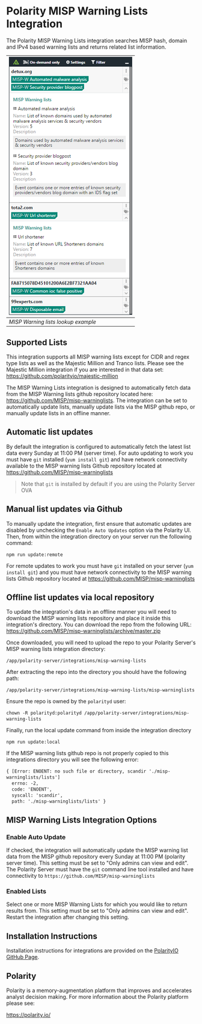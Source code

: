 # Polarity MISP Warning Lists Integration

The Polarity MISP Warning Lists integration searches MISP hash, domain and IPv4 based warning lists and returns related list information.

| ![image](assets/overlay.png) |
|---|
|*MISP Warning lists lookup example* |

## Supported Lists

This integration supports all MISP warning lists except for CIDR and regex type lists as well as the Majestic Million and Tranco lists. Please see the Majestic Million integration if you are interested in that data set: https://github.com/polarityio/majestic-million

The MISP Warning Lists integration is designed to automatically fetch data from the MISP Warning lists github repository located here: https://github.com/MISP/misp-warninglists.  The integration can be set to automatically update lists, manually update lists via the MISP github repo, or manually update lists in an offline manner.

## Automatic list updates

By default the integration is configured to automatically fetch the latest list data every Sunday at 11:00 PM (server time).  For auto updating to work you must have `git` installed (`yum install git`) and have network connectivity available to the MISP warning lists Github repository located at https://github.com/MISP/misp-warninglists

> Note that `git` is installed by default if you are using the Polarity Server OVA

## Manual list updates via Github

To manually update the integration, first ensure that automatic updates are disabled by unchecking the `Enable Auto Updates` option via the Polarity UI.  Then, from within the integration directory on your server run the following command:

```
npm run update:remote
```

For remote updates to work you must have `git` installed on your server (`yum install git`) and you must have network connectivity to the MISP warning lists Github repository located at https://github.com/MISP/misp-warninglists

## Offline list updates via local repository

To update the integration's data in an offline manner you will need to download the MISP warning lists repository and place it inside this integration's directory.  You can download the repo from the following URL: https://github.com/MISP/misp-warninglists/archive/master.zip

Once downloaded, you will need to upload the repo to your Polarity Server's MISP warning lists integration directory:

```
/app/polarity-server/integrations/misp-warning-lists
``` 

After extracting the repo into the directory you should have the following path:

```
/app/polarity-server/integrations/misp-warning-lists/misp-warninglists
```

Ensure the repo is owned by the `polarityd` user:

```
chown -R polarityd:polarityd /app/polarity-server/integrations/misp-warning-lists
```

Finally, run the local update command from inside the integration directory

```
npm run update:local
```
If the MISP warning lists github repo is not properly copied to this integrations directory you will see the following error:

```
{ [Error: ENOENT: no such file or directory, scandir './misp-warninglists/lists']
  errno: -2,
  code: 'ENOENT',
  syscall: 'scandir',
  path: './misp-warninglists/lists' }

```

## MISP Warning Lists Integration Options

### Enable Auto Update

If checked, the integration will automatically update the MISP warning list data from the MISP github repository every Sunday at 11:00 PM (polarity server time). This setting must be set to "Only admins can view and edit". The Polarity Server must have the `git` command line tool installed and have connectivity to `https://github.com/MISP/misp-warninglists`

### Enabled Lists

Select one or more MISP Warning Lists for which you would like to return results from. This setting must be set to "Only admins can view and edit". Restart the integration after changing this setting.

## Installation Instructions

Installation instructions for integrations are provided on the [PolarityIO GitHub Page](https://polarityio.github.io/).

## Polarity

Polarity is a memory-augmentation platform that improves and accelerates analyst decision making.  For more information about the Polarity platform please see:

https://polarity.io/

